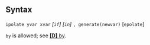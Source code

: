 ## Syntax

`ipolate yvar xvar` _\[`if`\] \[`in`\]_
`, generate(newvar)` \[`epolate`\]

`by` is allowed; see
[<strong>[D]</strong> by](http://www.stata.com/help.cgi?by).
